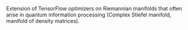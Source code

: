 Extension of TensorFlow optimizers on Riemannian manifolds that often arise in quantum information processing (Complex Stiefel manifold, manifold of density matrices).
